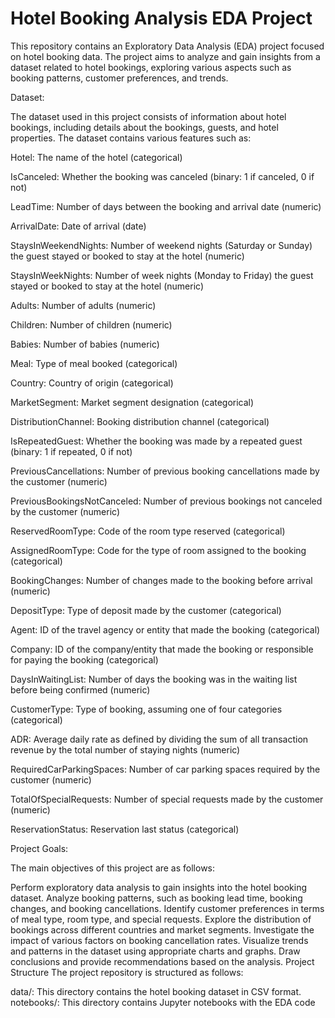 # Hotel Booking Analysis EDA Project

This repository contains an Exploratory Data Analysis (EDA) project focused on hotel booking data. The project aims to analyze and gain insights from a dataset related to hotel bookings, exploring various aspects such as booking patterns, customer preferences, and trends.


Dataset:

The dataset used in this project consists of information about hotel bookings, including details about the bookings, guests, and hotel properties. The dataset contains various features such as:


Hotel: The name of the hotel (categorical)

IsCanceled: Whether the booking was canceled (binary: 1 if canceled, 0 if not)

LeadTime: Number of days between the booking and arrival date (numeric)

ArrivalDate: Date of arrival (date)

StaysInWeekendNights: Number of weekend nights (Saturday or Sunday) the guest stayed or booked to stay at the hotel (numeric)

StaysInWeekNights: Number of week nights (Monday to Friday) the guest stayed or booked to stay at the hotel (numeric)

Adults: Number of adults (numeric)

Children: Number of children (numeric)

Babies: Number of babies (numeric)

Meal: Type of meal booked (categorical)

Country: Country of origin (categorical)

MarketSegment: Market segment designation (categorical)

DistributionChannel: Booking distribution channel (categorical)

IsRepeatedGuest: Whether the booking was made by a repeated guest (binary: 1 if repeated, 0 if not)

PreviousCancellations: Number of previous booking cancellations made by the customer (numeric)

PreviousBookingsNotCanceled: Number of previous bookings not canceled by the customer (numeric)

ReservedRoomType: Code of the room type reserved (categorical)

AssignedRoomType: Code for the type of room assigned to the booking (categorical)

BookingChanges: Number of changes made to the booking before arrival (numeric)

DepositType: Type of deposit made by the customer (categorical)

Agent: ID of the travel agency or entity that made the booking (categorical)

Company: ID of the company/entity that made the booking or responsible for paying the booking (categorical)

DaysInWaitingList: Number of days the booking was in the waiting list before being confirmed (numeric)

CustomerType: Type of booking, assuming one of four categories (categorical)

ADR: Average daily rate as defined by dividing the sum of all transaction revenue by the total number of staying nights (numeric)

RequiredCarParkingSpaces: Number of car parking spaces required by the customer (numeric)

TotalOfSpecialRequests: Number of special requests made by the customer (numeric)

ReservationStatus: Reservation last status (categorical)

Project Goals:

The main objectives of this project are as follows:


Perform exploratory data analysis to gain insights into the hotel booking dataset.
Analyze booking patterns, such as booking lead time, booking changes, and booking cancellations.
Identify customer preferences in terms of meal type, room type, and special requests.
Explore the distribution of bookings across different countries and market segments.
Investigate the impact of various factors on booking cancellation rates.
Visualize trends and patterns in the dataset using appropriate charts and graphs.
Draw conclusions and provide recommendations based on the analysis.
Project Structure
The project repository is structured as follows:

data/: This directory contains the hotel booking dataset in CSV format.
notebooks/: This directory contains Jupyter notebooks with the EDA code
